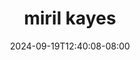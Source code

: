 --- 
title: "miril kayes"
description: "nonton  video bokep miril kayes durasi panjang durasi panjang  "
date: 2024-09-19T12:40:08-08:00
file_code: "qpghkrnkkhqg"
draft: false
cover: "jn1d0wzbjx7a1433.jpg"
tags: ["miril", "kayes", "bokep-indo", "bokep-viral", "bokep-ig"]
length: 11
fld_id: "1483073"
foldername: "A mirip kayes"
categories: ["A mirip kayes"]
views: 1
---